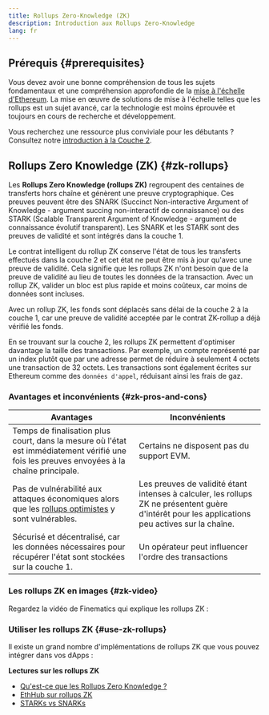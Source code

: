 ```yaml
---
title: Rollups Zero-Knowledge (ZK)
description: Introduction aux Rollups Zero-Knowledge
lang: fr
---
```


## Prérequis {#prerequisites}

Vous devez avoir une bonne compréhension de tous les sujets fondamentaux et une compréhension approfondie de la [mise à l'échelle d'Ethereum](/developers/docs/scaling/). La mise en œuvre de solutions de mise à l'échelle telles que les rollups est un sujet avancé, car la technologie est moins éprouvée et toujours en cours de recherche et développement.

Vous recherchez une ressource plus conviviale pour les débutants ? Consultez notre [introduction à la Couche 2](/layer-2/).

## Rollups Zero Knowledge (ZK) {#zk-rollups}

Les **Rollups Zero Knowledge (rollups ZK)** regroupent des centaines de transferts hors chaîne et génèrent une preuve cryptographique. Ces preuves peuvent être des SNARK (Succinct Non-interactive Argument of Knowledge - argument succing non-interactif de connaissance) ou des STARK (Scalable Transparent Argument of Knowledge - argument de connaissance évolutif transparent). Les SNARK et les STARK sont des preuves de validité et sont intégrés dans la couche 1.

Le contrat intelligent du rollup ZK conserve l'état de tous les transferts effectués dans la couche 2 et cet état ne peut être mis à jour qu'avec une preuve de validité. Cela signifie que les rollups ZK n'ont besoin que de la preuve de validité au lieu de toutes les données de la transaction. Avec un rollup ZK, valider un bloc est plus rapide et moins coûteux, car moins de données sont incluses.

Avec un rollup ZK, les fonds sont déplacés sans délai de la couche 2 à la couche 1, car une preuve de validité acceptée par le contrat ZK-rollup a déjà vérifié les fonds.

En se trouvant sur la couche 2, les rollups ZK permettent d'optimiser davantage la taille des transactions. Par exemple, un compte représenté par un index plutôt que par une adresse permet de réduire à seulement 4 octets une transaction de 32 octets. Les transactions sont également écrites sur Ethereum comme des `données d'appel`, réduisant ainsi les frais de gaz.

### Avantages et inconvénients {#zk-pros-and-cons}

| Avantages                                                                                                                                  | Inconvénients                                                                                                                                    |
| ------------------------------------------------------------------------------------------------------------------------------------------ | ------------------------------------------------------------------------------------------------------------------------------------------------ |
| Temps de finalisation plus court, dans la mesure où l'état est immédiatement vérifié une fois les preuves envoyées à la chaîne principale. | Certains ne disposent pas du support EVM.                                                                                                        |
| Pas de vulnérabilité aux attaques économiques alors que les [rollups optimistes](#optimistic-pros-and-cons) y sont vulnérables.            | Les preuves de validité étant intenses à calculer, les rollups ZK ne présentent guère d'intérêt pour les applications peu actives sur la chaîne. |
| Sécurisé et décentralisé, car les données nécessaires pour récupérer l'état sont stockées sur la couche 1.                                 | Un opérateur peut influencer l'ordre des transactions                                                                                            |

### Les rollups ZK en images {#zk-video}

Regardez la vidéo de Finematics qui explique les rollups ZK :

<YouTube id="7pWxCklcNsU" start="406" />

### Utiliser les rollups ZK {#use-zk-rollups}

Il existe un grand nombre d'implémentations de rollups ZK que vous pouvez intégrer dans vos dApps :

<RollupProductDevDoc rollupType="zk" />

**Lectures sur les rollups ZK**

- [Qu'est-ce que les Rollups Zero Knowledge ?](https://coinmarketcap.com/alexandria/glossary/zero-knowledge-rollups)
- [EthHub sur rollups ZK](https://docs.ethhub.io/ethereum-roadmap/layer-2-scaling/zk-rollups/)
- [STARKs vs SNARKs](https://consensys.net/blog/blockchain-explained/zero-knowledge-proofs-starks-vs-snarks/)
